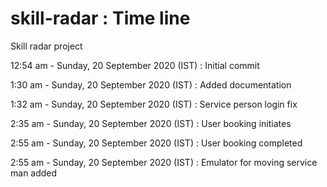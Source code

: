 # skill-radar : Time line
Skill radar project

12:54 am - Sunday, 20 September 2020 (IST) : Initial commit

1:30 am - Sunday, 20 September 2020 (IST)  : Added documentation

1:32 am - Sunday, 20 September 2020 (IST)  : Service person login fix

2:35 am - Sunday, 20 September 2020 (IST)  : User booking initiates

2:55 am - Sunday, 20 September 2020 (IST)  : User booking completed

2:55 am - Sunday, 20 September 2020 (IST)  : Emulator for moving service man added
